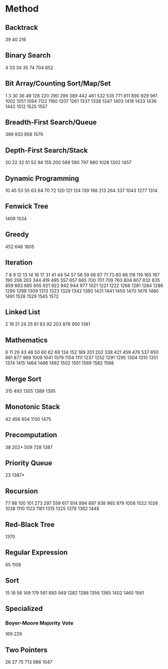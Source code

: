 # Method
## Backtrack
39
40
216
## Binary Search
4
33
34
35
74
704
852
## Bit Array/Counting Sort/Map/Set
1
3
30
36
49
128
220
290
299
389
442
461
532
535
771
811
890
929
961
1002
1051
1094
1122
1160
1207
1261
1337
1338
1347
1403
1418
1433
1436
1442
1512
1525
1557
## Breadth-First Search/Queue
399
933
958
1579
## Depth-First Search/Stack
20
22
32
51
52
94
155
200
589
590
797
980
1028
1302
1457
## Dynamic Programming
10
45
53
55
63
64
70
72
120
121
124
139
198
213
264
337
1043
1277
1314
## Fenwick Tree
1409
1534
## Greedy
452
646
1605
## Iteration
7
8
9
12
13
14
16
17
31
41
44
54
57
58
59
66
67
71
73
80
88
118
119
165
167
190
206
263
344
419
495
557
657
665
700
701
709
763
804
807
832
835
859
883
885
905
921
922
942
944
977
1021
1221
1222
1266
1281
1284
1286
1290
1299
1309
1313
1323
1329
1342
1380
1431
1441
1450
1470
1476
1480
1491
1528
1529
1545
1572
## Linked List
2
19
21
24
25
61
83
92
203
876
950
1381
## Mathematics
6
11
29
43
48
50
60
62
69
134
152
189
201
202
338
421
459
476
537
650
861
877
969
1009
1041
1079
1104
1111
1237
1252
1291
1295
1304
1310
1351
1374
1415
1464
1486
1492
1502
1551
1569
1582
1588
## Merge Sort
315
493
1305
1389
1395
## Monotonic Stack
42
456
654
1130
1475
## Precomputation
38
202*
509
728
1387
## Priority Queue
23
1387*
## Recursion
77
98
100
101
273
297
559
617
814
894
897
938
965
979
1008
1022
1026
1038
1110
1123
1161
1315
1325
1379
1382
1448
## Red-Black Tree
1370
## Regular Expression
65
1108
## Sort
15
18
56
149
179
561
893
949
1282
1288
1356
1365
1402
1460
1561
## Specialized
### Boyer-Moore Majority Vote
169
229
## Two Pointers
26
27
75
713
986
1047
